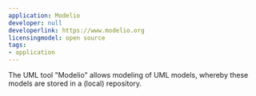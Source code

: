 ```yaml
---
application: Modelio
developer: null
developerlink: https://www.modelio.org
licensingmodel: open source
tags:
- application
---
```

The UML tool "Modelio" allows modeling of UML models, whereby these models are stored in a (local) repository.

